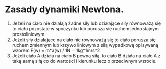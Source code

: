 # Zasady dynamiki Newtona.
1. Jeżeli na ciało nie działają żadne siły lub działające siły równoważą się to ciało pozostaje w spoczynku lub porusza się ruchem jednostajnym prostoliniowym.
2. Jeżeli siły działające na ciało nie równoważą się to ciało porusza się ruchem zmiennym lub krzywo liniowym z siłą wypadkową opisywaną wzorem F(w) = m\*a(w) / 1N = 1kg\*1m/s^2
3. Jeżeli ciało A działa na ciało B pewną siłą, to ciało B działa na ciało A z taką samą siłą co do wartości i kierunku lecz o przeciwnym wzrocie.
